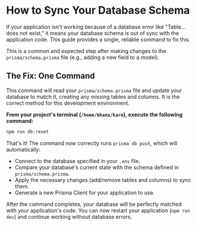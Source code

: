 
# How to Sync Your Database Schema

If your application isn't working because of a database error like "Table... does not exist," it means your database schema is out of sync with the application code. This guide provides a single, reliable command to fix this.

This is a common and expected step after making changes to the `prisma/schema.prisma` file (e.g., adding a new field to a model).

## The Fix: One Command

This command will read your `prisma/schema.prisma` file and update your database to match it, creating any missing tables and columns. It is the correct method for this development environment.

**From your project's terminal (`/home/bhanu/kare`), execute the following command:**
```bash
npm run db:reset
```

That's it! The command now correctly runs `prisma db push`, which will automatically:
- Connect to the database specified in your `.env` file.
- Compare your database's current state with the schema defined in `prisma/schema.prisma`.
- Apply the necessary changes (add/remove tables and columns) to sync them.
- Generate a new Prisma Client for your application to use.

After the command completes, your database will be perfectly matched with your application's code. You can now restart your application (`npm run dev`) and continue working without database errors.
